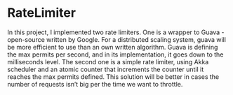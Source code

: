 # RateLimiter
In this project, I implemented two rate limiters.
One is a wrapper to Guava - open-source written by Google.
For a distributed scaling system, guava will be more efficient to use than an own written algorithm. Guava is defining the max permits per second, and in its implementation, it goes down to the milliseconds level.
The second one is a simple rate limiter, using Akka scheduler and an atomic counter that increments the counter until it reaches the max permits defined. This solution will be better in cases the number of requests isn’t big per the time we want to throttle.
